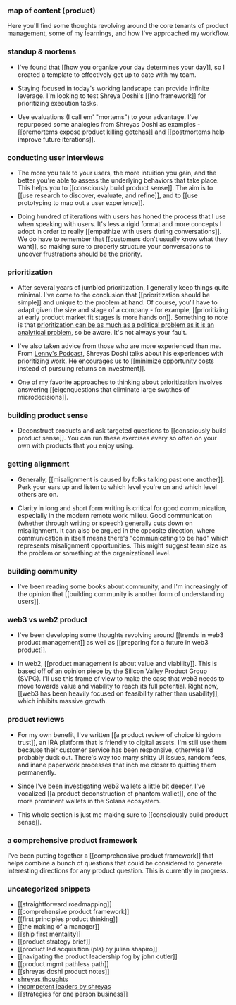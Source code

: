 ### map of content (product)

Here you'll find some thoughts revolving around the core tenants of product management, some of my learnings, and how I've approached my workflow.

### standup & mortems

- I've found that [[how you organize your day determines your day]], so I created a template to effectively get up to date with my team. 

- Staying focused in today's working landscape can provide infinite leverage. I'm looking to test Shreya Doshi's [[lno framework]] for prioritizing execution tasks.

- Use evaluations (I call em' "mortems") to your advantage. I've repurposed some analogies from Shreyas Doshi as examples - [[premortems expose product killing gotchas]] and [[postmortems help improve future iterations]].

### conducting user interviews

- The more you talk to your users, the more intuition you gain, and the better you're able to assess the underlying behaviors that take place. This helps you to [[consciously build product sense]]. The aim is to [[use research to discover, evaluate, and refine]], and to [[use prototyping to map out a user experience]].

- Doing hundred of iterations with users has honed the process that I use when speaking with users. It's less a rigid format and more concepts I adopt in order to really [[empathize with users during conversations]]. We do have to remember that [[customers don't usually know what they want]], so making sure to properly structure your conversations to uncover frustrations should be the priority.

### prioritization

- After several years of jumbled prioritization, I generally keep things quite minimal. I've come to the conclusion that [[prioritization should be simple]] and unique to the problem at hand. Of course, you'll have to adapt given the size and stage of a company - for example, [[prioritizing at early product market fit stages is more hands on]]. Something to note is that [prioritization can be as much as a political problem as it is an analytical problem](https://www.mironov.com/pri-politics/), so be aware. It's not always your fault. 

- I've also taken advice from those who are more experienced than me. From [Lenny's Podcast](https://open.spotify.com/episode/46ESEeVyHHA6sWE0AdfzTs?si=8a6cc8cc2f6747d4), Shreyas Doshi talks about his experiences with prioritizing work. He encourages us to [[minimize opportunity costs instead of pursuing returns on investment]].

- One of my favorite approaches to thinking about prioritization involves answering [[eigenquestions that eliminate large swathes of microdecisions]].

### building product sense

- Deconstruct products and ask targeted questions to [[consciously build product sense]]. You can run these exercises every so often on your own with products that you enjoy using.

### getting alignment

- Generally, [[misalignment is caused by folks talking past one another]]. Perk your ears up and listen to which level you're on and which level others are on.

- Clarity in long and short form writing is critical for good communication, especially in the modern remote work milieu. Good communication (whether through writing or speech) generally cuts down on misalignment. It can also be argued in the opposite direction, where communication in itself means there's "communicating to be had" which represents misalignment opportunities. This might suggest team size as the problem or something at the organizational level. 

### building community

- I've been reading some books about community, and I'm increasingly of the opinion that [[building community is another form of understanding users]].

### web3 vs web2 product

- I've been developing some thoughts revolving around [[trends in web3 product management]] as well as [[preparing for a future in web3 product]].

- In web2, [[product management is about value and viability]]. This is based off of an opinion piece by the Silicon Valley Product Group (SVPG). I'll use this frame of view to make the case that web3 needs to move towards value and viability to reach its full potential. Right now, [[web3 has been heavily focused on feasibility rather than usability]], which inhibits massive growth.

### product reviews

- For my own benefit, I've written [[a product review of choice kingdom trust]], an IRA platform that is friendly to digital assets. I'm still use them because their customer service has been responsive, otherwise I'd probably duck out. There's way too many shitty UI issues, random fees, and inane paperwork processes that inch me closer to quitting them permanently. 

- Since I've been investigating web3 wallets a little bit deeper, I've vocalized [[a product deconstruction of phantom wallet]], one of the more prominent wallets in the Solana ecosystem. 

- This whole section is just me making sure to [[consciously build product sense]].

### a comprehensive product framework

I've been putting together a [[comprehensive product framework]] that helps combine a bunch of questions that could be considered to generate interesting directions for any product question. This is currently in progress.

### uncategorized snippets

- [[straightforward roadmapping]]
- [[comprehensive product framework]]
- [[first principles product thinking]]
- [[the making of a manager]]
- [[ship first mentality]]
- [[product strategy brief]]
- [[product led acquisition (pla) by julian shapiro]]
- [[navigating the product leadership fog by john cutler]]
- [[product mgmt pathless path]]
- [[shreyas doshi product notes]]
- [shreyas thoughts](https://twitter.com/shreyas/status/1628108448511696896)
- [incompetent leaders by shreyas](https://twitter.com/shreyas/status/1339997380335128576)
- [[strategies for one person business]]

